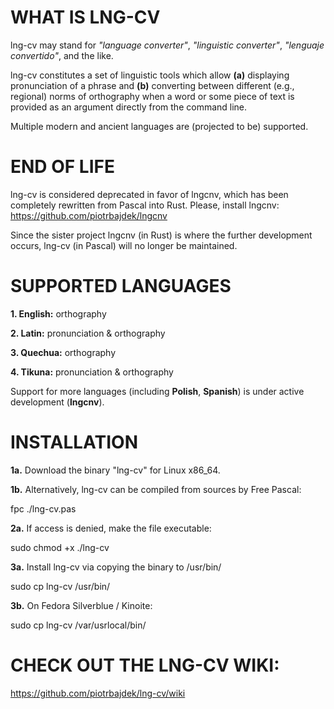 # WHAT IS LNG-CV

lng-cv may stand for _"language converter"_, _"linguistic converter"_, _"lenguaje convertido"_, and the like.

lng-cv constitutes a set of linguistic tools which allow **(a)** displaying pronunciation of a phrase and **(b)** converting between different (e.g., regional) norms of orthography when a word or some piece of text is provided as an argument directly from the command line.

Multiple modern and ancient languages are (projected to be) supported.

# END OF LIFE

lng-cv is considered deprecated in favor of lngcnv, which has been completely rewritten from Pascal into Rust. Please, install lngcnv: https://github.com/piotrbajdek/lngcnv

Since the sister project lngcnv (in Rust) is where the further development occurs, lng-cv (in Pascal) will no longer be maintained.

# SUPPORTED LANGUAGES

**1. English:** orthography

**2. Latin:** pronunciation & orthography

**3. Quechua:** orthography

**4. Tikuna:** pronunciation & orthography

Support for more languages (including **Polish**, **Spanish**) is under active development (**lngcnv**).

# INSTALLATION

**1a.** Download the binary "lng-cv" for Linux x86_64.

**1b.** Alternatively, lng-cv can be compiled from sources by Free Pascal:

fpc ./lng-cv.pas

**2a.** If access is denied, make the file executable:

sudo chmod +x ./lng-cv

**3a.** Install lng-cv via copying the binary to /usr/bin/

sudo cp lng-cv /usr/bin/

**3b.** On Fedora Silverblue / Kinoite:

sudo cp lng-cv /var/usrlocal/bin/

# CHECK OUT THE LNG-CV WIKI:

https://github.com/piotrbajdek/lng-cv/wiki
